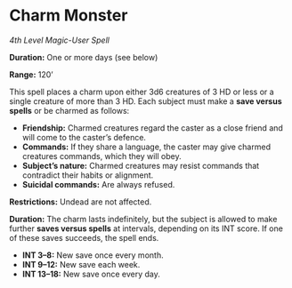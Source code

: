 # Charm Monster

*4th Level Magic-User Spell*

**Duration:** One or more days (see below)

**Range:** 120’

This spell places a charm upon either 3d6 creatures of 3 HD or less or a single creature of more than 3 HD. Each subject must make a **save versus spells** or be charmed as follows:

- **Friendship:** Charmed creatures regard the caster as a close friend and will come to the caster’s defence.
- **Commands:** If they share a language, the caster may give charmed creatures commands, which they will obey.
- **Subject’s nature:** Charmed creatures may resist commands that contradict their habits or alignment.
- **Suicidal commands:** Are always refused.

**Restrictions:** Undead are not affected.

**Duration:** The charm lasts indefinitely, but the subject is allowed to make further **saves versus spells** at intervals, depending on its INT score. If one of these saves succeeds, the spell ends.

- **INT 3–8:** New save once every month.
- **INT 9–12:** New save each week.
- **INT 13–18:** New save once every day.